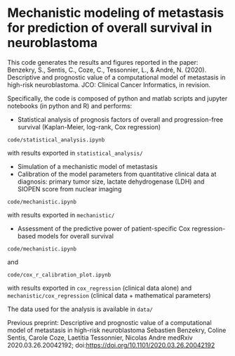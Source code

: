 # Mechanistic modeling of metastasis for prediction of overall survival in neuroblastoma

This code generates the results and figures reported in the paper:  
Benzekry, S., Sentis, C., Coze, C., Tessonnier, L., & André, N. (2020). Descriptive and prognostic value of a computational model of metastasis in high-risk neuroblastoma. JCO: Clinical Cancer Informatics, in revision.

Specifically, the code is composed of python and matlab scripts and jupyter notebooks (in python and R) and performs:
  - Statistical analysis of prognosis factors of overall and progression-free survival (Kaplan-Meier, log-rank, Cox regression)
```
code/statistical_analysis.ipynb
```
with results exported in `statistical_analysis/`
  - Simulation of a mechanistic model of metastasis
  - Calibration of the model parameters from quantitative clinical data at diagnosis:  primary tumor size, lactate dehydrogenase (LDH) and SIOPEN score from nuclear imaging
```
code/mechanistic.ipynb
```
with results exported in `mechanistic/`
  - Assessment of the predictive power of patient-specific Cox regression-based models for overall survival
```
code/mechanistic.ipynb
```
and
```
code/cox_r_calibration_plot.ipynb
```
with results exported in `cox_regression` (clinical data alone) and `mechanistic/cox_regression` (clinical data + mathematical parameters)

The data used for the analysis is available in ``data/``

Previous preprint:
Descriptive and prognostic value of a computational model of metastasis in high-risk neuroblastoma
Sebastien Benzekry, Coline Sentis, Carole Coze, Laetitia Tessonnier, Nicolas Andre
medRxiv 2020.03.26.20042192; doi:https://doi.org/10.1101/2020.03.26.20042192
